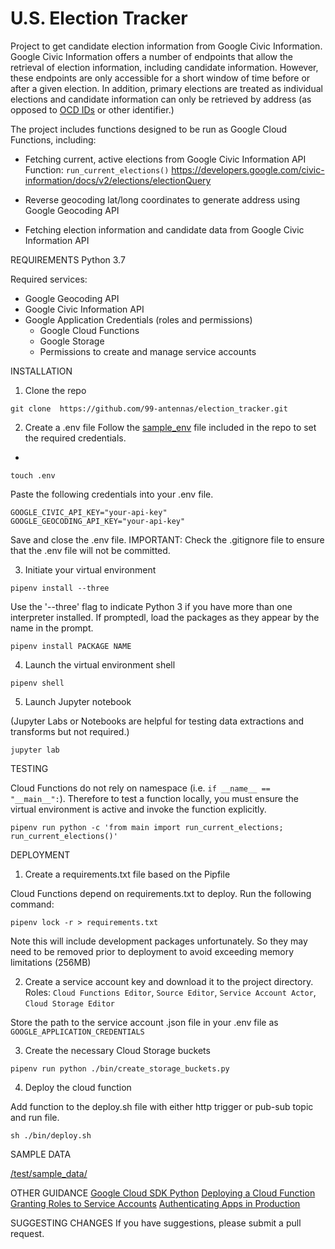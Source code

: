 # U.S. Election Tracker

Project to get candidate election information from Google Civic Information. Google Civic Information offers a number of endpoints that allow the retrieval of election information, including candidate information. However, these endpoints are only accessible for a short window of time before or after a given election. In addition, primary elections are treated as individual elections and candidate information can only be retrieved by address (as opposed to [OCD IDs](https://opencivicdata.readthedocs.io/en/latest/ocdids.html) or other identifier.)

The project includes functions designed to be run as Google Cloud Functions, including: 

- Fetching current, active elections from Google Civic Information API 
Function: `run_current_elections()`
https://developers.google.com/civic-information/docs/v2/elections/electionQuery

- Reverse geocoding lat/long coordinates to generate address using Google Geocoding API 

- Fetching election information and candidate data from Google Civic Information API 

REQUIREMENTS
Python 3.7

Required services: 
- Google Geocoding API 
- Google Civic Information API 
- Google Application Credentials (roles and permissions)
     - Google Cloud Functions 
     - Google Storage 
     - Permissions to create and manage service accounts
     
INSTALLATION

1. Clone the repo

```
git clone  https://github.com/99-antennas/election_tracker.git
```
2. Create a .env file
Follow the [sample_env](sample_env) file included in the repo to set the required credentials.
-

```
touch .env
```

Paste the following credentials into your .env file.   

```
GOOGLE_CIVIC_API_KEY="your-api-key"
GOOGLE_GEOCODING_API_KEY="your-api-key"

```
Save and close the .env file.
IMPORTANT: Check the .gitignore file to ensure that the .env file will not be committed.

3. Initiate your virtual environment

```
pipenv install --three
```
Use the '--three' flag to indicate Python 3 if you have more than one interpreter installed. If promptedl, load the packages as they appear by the name in the prompt.

```
pipenv install PACKAGE NAME

```

4. Launch the virtual environment shell

```
pipenv shell
```

5. Launch Jupyter notebook

(Jupyter Labs or Notebooks are helpful for testing data extractions and transforms but not required.)

```
jupyter lab
```

TESTING 

Cloud Functions do not rely on namespace (i.e. `if __name__ == "__main__":`). Therefore to test a function locally, you must ensure the virtual environment is active and invoke the function explicitly. 

```
pipenv run python -c 'from main import run_current_elections; run_current_elections()'
```

DEPLOYMENT 

1. Create a requirements.txt file based on the Pipfile 

Cloud Functions depend on requirements.txt to deploy. Run the following command: 

```
pipenv lock -r > requirements.txt
```
Note this will include development packages unfortunately. So they may need to be removed prior to deployment to avoid exceeding memory limitations (256MB)

2. Create a service account key and download it to the project directory. 
Roles: `Cloud Functions Editor`, `Source Editor`, `Service Account Actor`, `Cloud Storage Editor` 

Store the path to the service account .json file in your .env file as `GOOGLE_APPLICATION_CREDENTIALS`

3. Create the necessary Cloud Storage buckets

```
pipenv run python ./bin/create_storage_buckets.py
```

4. Deploy the cloud function

Add function to the deploy.sh file with either http trigger or pub-sub topic and run file.

```
sh ./bin/deploy.sh
```

SAMPLE DATA

[/test/sample_data/](/test/sample/data)

OTHER GUIDANCE
[Google Cloud SDK Python](https://cloud.google.com/storage/docs/reference/libraries#client-libraries-install-python)
[Deploying a Cloud Function](https://hackingandslacking.com/creating-google-cloud-functions-running-python-3-7-8034e066a130)
[Granting Roles to Service Accounts](https://cloud.google.com/iam/docs/granting-roles-to-service-accounts)
[Authenticating Apps in Production](https://cloud.google.com/docs/authentication/production)


SUGGESTING CHANGES
If you have suggestions, please submit a pull request.

